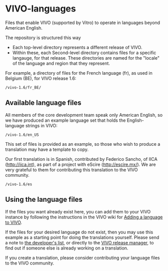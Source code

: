 VIVO-languages
==============

Files that enable VIVO (supported by Vitro) to operate in languages beyond American English.

The repository is structured this way
* Each top-level directory represents a different release of VIVO.
* Within these, each Second-level directory contains files for a specific langauge, for that release. 
These directories are named for the "locale" of the language and region that they represent.

For example, a directory of files for the French language (fr), as used in Belgium (BE), for VIVO release 1.6:

    /vivo-1.6/fr_BE/

Available language files
------------------------

All members of the core development team speak only American English, 
so we have produced an example language set that holds the English-language strings
in VIVO:

    /vivo-1.6/en_US

This set of files is provided as an example, so those who wish to produce a translation
may have a template to copy.

Our first translation is in Spanish, contributed by Federico Sancho, of IICA (http://iica.int),
as part of a project with eScire (http://escire.mx/). We are very grateful to them for contributing 
this translation to the VIVO community.

    /vivo-1.6/es

Using the language files
------------------------

If the files you want already exist here, you can add them to your VIVO instance by
following the instructions in the VIVO wiki for [Adding a language to VIVO][1].

If the files for your desired language do not exist, then you may use this example as a 
starting point for doing the translations yourself. Please send a note to [the developer's list][2],
or directly to the [VIVO release manager][3], to find out if someone else is already working
on a translation.

If you create a translation, please consider contributing your language files to the VIVO community.

[1]: https://wiki.duraspace.org/display/VIVO/Adding+a+language+to+VIVO
[2]: mailto:vivo-dev-all@lists.sourceforge.net
[3]: mailto:jeb228@cornell.edu
